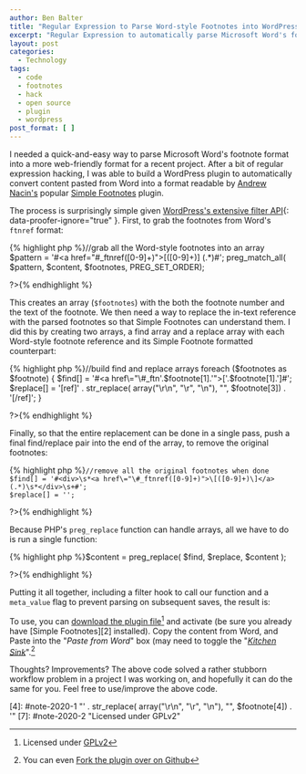 ```yaml
---
author: Ben Balter
title: "Regular Expression to Parse Word-style Footnotes into WordPress's Simple Footnotes Format"
excerpt: "Regular Expression to automatically parse Microsoft Word's footnote format into a more web-friendly format for WordPress's Simple Footnotes plugin"
layout: post
categories:
  - Technology
tags:
  - code
  - footnotes
  - hack
  - open source
  - plugin
  - wordpress
post_format: [ ]
---
```

I needed a quick-and-easy way to parse Microsoft Word's footnote format into a more web-friendly format for a recent project. After a bit of regular expression hacking, I was able to build a WordPress plugin to automatically convert content pasted from Word into a format readable by [Andrew Nacin's](http://andrewnacin.com) popular [Simple Footnotes](http://andrewnacin.com/2010/07/24/simple-footnotes-0-3/) plugin.  

The process is surprisingly simple given [WordPress's extensive filter API](http://codex.wordpress.org/Plugin_API/Filter_Reference){: data-proofer-ignore="true" }. First, to grab the footnotes from Word's `ftnref` format:

<div>{% highlight php %}<?php

//grab all the Word-style footnotes into an array
$pattern = '#<a href\="\#_ftnref([0-9]+)">\[([0-9]+)\]</a> (.*)#';
preg_match_all( $pattern, $content, $footnotes, PREG_SET_ORDER);

?>{% endhighlight %}</div>

This creates an array (`$footnotes`) with the both the footnote number and the text of the footnote. We then need a way to replace the in-text reference with the parsed footnotes so that Simple Footnotes can understand them. I did this by creating two arrays, a find array and a replace array with each Word-style footnote reference and its Simple Footnote formatted counterpart:

<div>{% highlight php %}<?php

//build find and replace arrays
foreach ($footnotes as $footnote) {
  $find[] = '#<a href\="\#_ftn'.$footnote[1].'">\['.$footnote[1].'\]</a>#';
  $replace[] = '[ref]' . str_replace( array("\r\n", "\r", "\n"), "",   $footnote[3]) . '[/ref]';
}

?>{% endhighlight %}</div>

Finally, so that the entire replacement can be done in a single pass, push a final find/replace pair into the end of the array, to remove the original footnotes:

<div>{% highlight php %}<?php

    //remove all the original footnotes when done
    $find[] = '#<div>\s*<a href\="\#_ftnref([0-9]+)">\[([0-9]+)\]</a> (.*)\s*</div>\s+#';
    $replace[] = '';

?>{% endhighlight %}</div>

Because PHP's `preg_replace` function can handle arrays, all we have to do is run a single function:

<div>{% highlight php %}<?php

$content = preg_replace( $find, $replace, $content );

?>{% endhighlight %}</div>

Putting it all together, including a filter hook to call our function and a `meta_value` flag to prevent parsing on subsequent saves, the result is:

<script src="http://gist-it.appspot.com/github/benbalter/Convert-Microsoft-Word-Footnotes-to-WordPress-Simple-Footnotes/raw/master/parse-footnotes.php">     </script>

To use, you can [download the plugin file](https://github.com/benbalter/Convert-Microsoft-Word-Footnotes-to-WordPress-Simple-Footnotes)[^1] and activate (be sure you already have [Simple Footnotes][2] installed). Copy the content from Word, and Paste into the "*Paste from Word*" box (may need to toggle the "[*Kitchen Sink*](http://blogforprofit.com/beginner-blogger/beginner-blogger-using-the-kitchen-sink-in-wordpress/)".[^2]

Thoughts? Improvements? The above code solved a rather stubborn workflow problem in a project I was working on, and hopefully it can do the same for you. Feel free to use/improve the above code.

[^1]: Licensed under [GPLv2](http://wordpress.org/about/gpl/)
[^2]: You can even [Fork the plugin over on Github](http://ben.balter.com/2011/03/20/regular-expression-to-parse-word-style-footnotes/)

[4]: #note-2020-1 "' . str_replace( array("\r\n", "\r", "\n"), "", $footnote[4]) . '"
[7]: #note-2020-2 "Licensed under GPLv2"
